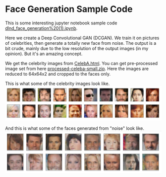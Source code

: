 # Face Generation Sample Code
This is some interesting jupyter notebook sample code [dlnd_face_generation%20(1).ipynb](https://github.com/the-john/GANs/blob/master/dlnd_face_generation%20(1).ipynb).

Here we create a Deep Convolutional GAN (DCGAN).  We train it on pictures of celebrities, then generate a totally new face from noise.  The output is a bit crude, mainly due to the low resolution of the output images (in my opinion).  But it's an amazing concept.  

We get the celebrity images from [CelebA.html](http://mmlab.ie.cuhk.edu.hk/projects/CelebA.html). You can get pre-processed image set from here [processed-celeba-small.zip](https://s3.amazonaws.com/video.udacity-data.com/topher/2018/November/5be7eb6f_processed-celeba-small/processed-celeba-small.zip).  Here the images are reduced to 64x64x2 and cropped to the faces only.

This is what some of the celebrity images look like.
![Celebrity PICs](https://github.com/the-john/Udacity_Face_Generation_Project/blob/master/Celebrity%20PICs.JPG)

And this is what some of the faces generated from "noise" look like.
![Generated PICs](https://github.com/the-john/Udacity_Face_Generation_Project/blob/master/Generated%20PICs.JPG)
